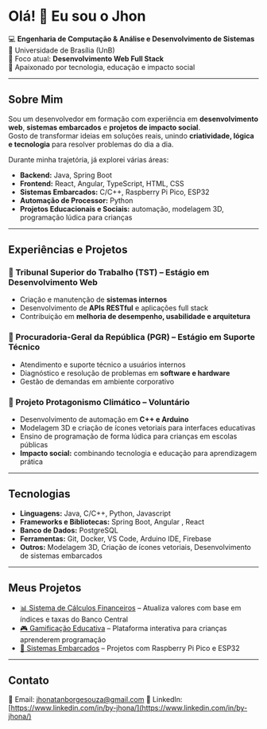 # Olá! 👋 Eu sou o Jhon

💻 **Engenharia de Computação & Análise e Desenvolvimento de Sistemas**  
📍 Universidade de Brasília (UnB)  
🌱 Foco atual: **Desenvolvimento Web Full Stack**  
🚀 Apaixonado por tecnologia, educação e impacto social  

---

## Sobre Mim

Sou um desenvolvedor em formação com experiência em **desenvolvimento web**, **sistemas embarcados** e **projetos de impacto social**.  
Gosto de transformar ideias em soluções reais, unindo **criatividade, lógica e tecnologia** para resolver problemas do dia a dia.  

Durante minha trajetória, já explorei várias áreas:  
- **Backend:** Java, Spring Boot  
- **Frontend:** React, Angular, TypeScript, HTML, CSS  
- **Sistemas Embarcados:** C/C++, Raspberry Pi Pico, ESP32
- **Automação de Processor:** Python
- **Projetos Educacionais e Sociais:** automação, modelagem 3D, programação lúdica para crianças  

---

## Experiências e Projetos

### 💼 Tribunal Superior do Trabalho (TST) – Estágio em Desenvolvimento Web
- Criação e manutenção de **sistemas internos**  
- Desenvolvimento de **APIs RESTful** e aplicações full stack  
- Contribuição em **melhoria de desempenho, usabilidade e arquitetura**  

### 💼 Procuradoria-Geral da República (PGR) – Estágio em Suporte Técnico
- Atendimento e suporte técnico a usuários internos  
- Diagnóstico e resolução de problemas em **software e hardware**  
- Gestão de demandas em ambiente corporativo  

### 🌱 Projeto Protagonismo Climático – Voluntário
- Desenvolvimento de automação em **C++ e Arduino**  
- Modelagem 3D e criação de ícones vetoriais para interfaces educativas  
- Ensino de programação de forma lúdica para crianças em escolas públicas  
- **Impacto social:** combinando tecnologia e educação para aprendizagem prática  

---

## Tecnologias 

- **Linguagens:** Java, C/C++, Python, Javascript
- **Frameworks e Bibliotecas:** Spring Boot, Angular , React
- **Banco de Dados:** PostgreSQL  
- **Ferramentas:** Git, Docker, VS Code, Arduino IDE, Firebase
- **Outros:** Modelagem 3D, Criação de ícones vetoriais, Desenvolvimento de sistemas embarcados  

---

## Meus Projetos

- [📊 Sistema de Cálculos Financeiros](#) – Atualiza valores com base em índices e taxas do Banco Central  
- [🎮 Gamificação Educativa](#) – Plataforma interativa para crianças aprenderem programação  
- [🤖 Sistemas Embarcados](#) – Projetos com Raspberry Pi Pico e ESP32  

---

## Contato

📧 Email: jhonatanborgesouza@gmail.com
💼 LinkedIn: [https://www.linkedin.com/in/by-jhona/](https://www.linkedin.com/in/by-jhona/)  

